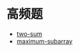 # 高频题

* [two-sum](../leetcode/problems/1.two-sum_1.go)
* [maximum-subarray](../leetcode/problems/53.maximum-subarray_1.go)
